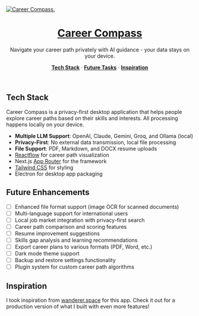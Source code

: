 <a href="https://github.com/michael-borck/career-compass">
  <img alt="Career Compass." src="./public/og-image.png">
  <h1 align="center">Career Compass</h1>
</a>

<p align="center">
  Navigate your career path privately with AI guidance - your data stays on your device.
</p>

<p align="center">
  <a href="#tech-stack"><strong>Tech Stack</strong></a> ·
  <a href="#future-tasks"><strong>Future Tasks</strong></a> ·
    <a href="#inspiration"><strong>Inspiration</strong></a>
</p>
<br/>

## Tech Stack

Career Compass is a privacy-first desktop application that helps people explore career paths based on their skills and interests. All processing happens locally on your device.

- **Multiple LLM Support**: OpenAI, Claude, Gemini, Groq, and Ollama (local)
- **Privacy-First**: No external data transmission, local file processing
- **File Support**: PDF, Markdown, and DOCX resume uploads
- [Reactflow](https://reactflow.dev/) for career path visualization
- Next.js [App Router](https://nextjs.org/docs/app) for the framework
- [Tailwind CSS](https://tailwindcss.com/) for styling
- Electron for desktop app packaging

## Future Enhancements

- [ ] Enhanced file format support (image OCR for scanned documents)
- [ ] Multi-language support for international users
- [ ] Local job market integration with privacy-first search
- [ ] Career path comparison and scoring features
- [ ] Resume improvement suggestions
- [ ] Skills gap analysis and learning recommendations
- [ ] Export career plans to various formats (PDF, Word, etc.)
- [ ] Dark mode theme support
- [ ] Backup and restore settings functionality
- [ ] Plugin system for custom career path algorithms

## Inspiration

I took inspiration from [wanderer.space](https://www.wanderer.space) for this app. Check it out for a production version of what I built with even more features!
